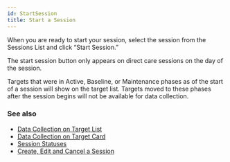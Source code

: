 ```yaml
---
id: StartSession
title: Start a Session
---
```


When you are ready to start your session, select the session from the Sessions List and click “Start Session.” 

The start session button only appears on direct care sessions on the day of the session. 
 

Targets that were in Active, Baseline, or Maintenance phases as of the start of a session will show on the target list. Targets moved to these phases after the session begins will not be available for data collection. 


### See also
- [Data Collection on Target List](DataCollection/DataCollectionOnTargetList.md)
- [Data Collection on Target Card](DataCollection/DataCollectionTargetCard.md)
- [Session Statuses](Session/SessionStatuses.md)
- [Create, Edit and Cancel a Session](Session/CreateEditCancelSession.md)